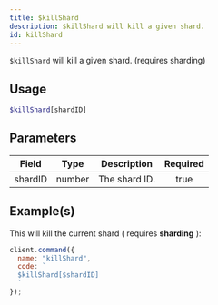 ```yaml
---
title: $killShard
description: $killShard will kill a given shard.
id: killShard
---
```


`$killShard` will kill a given shard. (requires sharding)

## Usage

```php
$killShard[shardID]
```

## Parameters

| Field   | Type   | Description   | Required |
| ------- | ------ | ------------- | :------: |
| shardID | number | The shard ID. |   true   |

## Example(s)

This will kill the current shard ( requires **sharding** ):

```javascript
client.command({
  name: "killShard",
  code: `
  $killShard[$shardID]
  `
});
```
